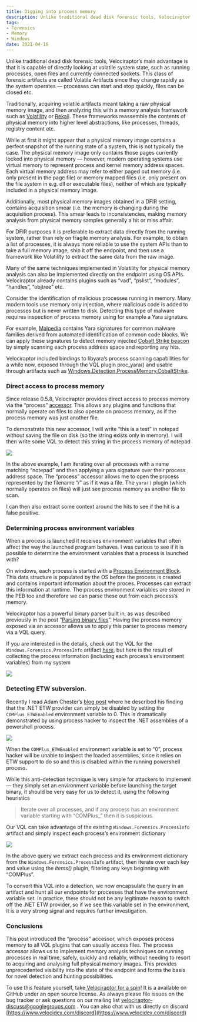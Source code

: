```yaml
---
title: Digging into process memory
description: Unlike traditional dead disk forensic tools, Velociraptor’s main advantage is that it is capable of directly looking at volatile system state, such as running processes, open files and currently connected sockets. This class of forensic artifacts are called Volatile Artifacts since they change rapidly as the system operates. Learn how Velociraptor collects volatile system state.
tags:
- Forensics
- Memory
- Windows
date: 2021-04-16
---
```


Unlike traditional dead disk forensic tools, Velociraptor’s main advantage is that it is capable of directly looking at volatile system state, such as running processes, open files and currently connected sockets. This class of forensic artifacts are called Volatile Artifacts since they change rapidly as the system operates — processes can start and stop quickly, files can be closed etc.

Traditionally, acquiring volatile artifacts meant taking a raw physical memory image, and then analyzing this with a memory analysis framework such as [Volatility](https://github.com/volatilityfoundation/volatility) or [Rekall](https://github.com/google/rekall). These frameworks reassemble the contents of physical memory into higher level abstractions, like processes, threads, registry content etc.

While at first it might appear that a physical memory image contains a perfect snapshot of the running state of a system, this is not typically the case. The physical memory image only contains those pages currently locked into physical memory — however, modern operating systems use virtual memory to represent process and kernel memory address spaces. Each virtual memory address may refer to either paged out memory (i.e. only present in the page file) or memory mapped files (i.e. only present on the file system in e.g. dll or executable files), neither of which are typically included in a physical memory image.

Additionally, most physical memory images obtained in a DFIR setting, contains acquisition smear (i.e. the memory is changing during the acquisition process). This smear leads to inconsistencies, making memory analysis from physical memory samples generally a hit or miss affair.

For DFIR purposes it is preferable to extract data directly from the running system, rather than rely on fragile memory analysis. For example, to obtain a list of processes, it is always more reliable to use the system APIs than to take a full memory image, ship it off the endpoint, and then use a framework like Volatility to extract the same data from the raw image.

Many of the same techniques implemented in Volatility for physical memory analysis can also be implemented directly on the endpoint using OS APIs. Velociraptor already contains plugins such as “vad”, “pslist”, “modules”, “handles”, “objtree” etc.

Consider the identification of malicious processes running in memory. Many modern tools use memory only injection, where malicious code is added to processes but is never written to disk. Detecting this type of malware requires inspection of process memory using for example a Yara signature.

For example, [Malpedia](https://malpedia.caad.fkie.fraunhofer.de/) contains Yara signatures for common malware families derived from automated identification of common code blocks. We can apply these signatures to detect memory injected [Cobalt Strike beacon](https://malpedia.caad.fkie.fraunhofer.de/details/win.cobalt_strike) by simply scanning each process address space and reporting any hits.

Velociraptor included bindings to libyara’s process scanning capabilities for a while now, exposed through the VQL plugin proc_yara() and usable through artifacts such as [Windows.Detection.ProcessMemory.CobaltStrike](https://github.com/Velocidex/velociraptor/blob/master/artifacts/definitions/Windows/Detection/ProcessMemory/CobaltStrike.yaml).

### Direct access to process memory

Since release 0.5.8, Velociraptor provides direct access to process memory via the “process” [accessor](https://www.velocidex.com/docs/user-interface/investigating_clients/virtual_filesystem/#filesystem-accessors). This allows any plugins and functions that normally operate on files to also operate on process memory, as if the process memory was just another file.

To demonstrate this new accessor, I will write “this is a test” in notepad without saving the file on disk (so the string exists only in memory). I will then write some VQL to detect this string in the process memory of notepad

![](../../img/1jhU1ZpOf3ArKtHQsES5UpA.png)

In the above example, I am iterating over all processes with a name matching “notepad” and then applying a yara signature over their process address space. The “process” accessor allows me to open the process represented by the filename “/<pid>” as if it was a file. The `yara()` plugin (which normally operates on files) will just see process memory as another file to scan.

I can then also extract some context around the hits to see if the hit is a false positive.

### Determining process environment variables

When a process is launched it receives environment variables that often affect the way the launched program behaves. I was curious to see if it is possible to determine the environment variables that a process is launched with?

On windows, each process is started with a [Process Environment Block](https://docs.microsoft.com/en-us/windows/win32/api/winternl/ns-winternl-peb). This data structure is populated by the OS before the process is created and contains important information about the proces. Processes can extract this information at runtime. The process environment variables are stored in the PEB too and therefore we can parse these out from each process’s memory.

Velociraptor has a powerful binary parser built in, as was described previously in the post “[Parsing binary files](https://velociraptor.velocidex.com/parsing-binary-files-d31114a41f14)”. Having the process memory exposed via an accessor allows us to apply this parser to process memory via a VQL query.

If you are interested in the details, check out the VQL for the `Windows.Forensics.ProcessInfo` artifact [here](https://github.com/Velocidex/velociraptor/blob/master/artifacts/definitions/Windows/Forensics/ProcessInfo.yaml), but here is the result of collecting the process information (including each process’s environment variables) from my system

![](../../img/1uuWWzOGWgSnIg_4Or8JLrQ.png)

### Detecting ETW subversion.

Recently I read Adam Chester’s [blog post](https://blog.xpnsec.com/hiding-your-dotnet-complus-etwenabled/) where he described his finding that the .NET ETW provider can simply be disabled by setting the `COMPlus_ETWEnabled` environment variable to 0. This is dramatically demonstrated by using process hacker to inspect the .NET assemblies of a powershell process.

![](../../img/1GCGVJTqyGR9Hc66F6cFiJg.png)

When the `COMPlus_ETWEnabled` environment variable is set to “0”, process hacker will be unable to inspect the loaded assemblies, since it relies on ETW support to do so and this is disabled within the running powershell process.

While this anti-detection technique is very simple for attackers to implement — they simply set an environment variable before launching the target binary, it should be very easy for us to detect it, using the following heuristics
> Iterate over all processes, and if any process has an environment variable starting with “COMPlus_” then it is suspicious.

Our VQL can take advantage of the existing `Windows.Forensics.ProcessInfo` artifact and simply inspect each process’s environment dictionary

![](../../img/1QgWxuYVpwR0yVpqq8LnPkA.png)

In the above query we extract each process and its environment dictionary from the `Windows.Forensics.ProcessInfo` artifact, then iterate over each key and value using the *items()* plugin, filtering any keys beginning with “COMPlus”.

To convert this VQL into a detection, we now encapsulate the query in an artifact and hunt all our endpoints for processes that have the environment variable set. In practice, there should not be any legitimate reason to switch off the .NET ETW provider, so if we see this variable set in the environment, it is a very strong signal and requires further investigation.

### Conclusions

This post introduced the “process” accessor, which exposes process memory to all VQL plugins that can usually access files. The process accessor allows us to implement memory analysis techniques on running processes in real time, safely, quickly and reliably, without needing to resort to acquiring and analysing full physical memory images. This provides unprecedented visibility into the state of the endpoint and forms the basis for novel detection and hunting possibilities.

To use this feature yourself, take[ Velociraptor for a spin](https://github.com/Velocidex/velociraptor)! It is a available on GitHub under an open source license. As always please file issues on the bug tracker or ask questions on our mailing list [velociraptor-discuss@googlegroups.com](mailto:velociraptor-discuss@googlegroups.com) . You can also chat with us directly on discord [https://www.velocidex.com/discord](https://www.velocidex.com/discord)
